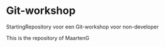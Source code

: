 # Git-workshop
StartingRepository voor een Git-workshop voor non-developer

This is the repository of MaartenG
